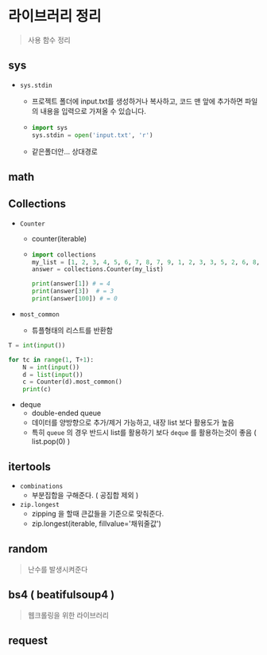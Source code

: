# 라이브러리 정리

> 사용 함수 정리













## sys

- `sys.stdin` 

  - 프로젝트 폴더에 input.txt를 생성하거나 복사하고, 코드 맨 앞에 추가하면 파일의 내용을 입력으로 가져올 수 있습니다.

  - ```python
    import sys
    sys.stdin = open('input.txt', 'r')
    ```
    
  - 같은폴더안... 상대경로















## math





















## Collections

- `Counter`
  
  - counter(iterable)
  
  - ```python
    import collections
    my_list = [1, 2, 3, 4, 5, 6, 7, 8, 7, 9, 1, 2, 3, 3, 5, 2, 6, 8, 9, 0, 1, 1, 4, 7, 0]
    answer = collections.Counter(my_list)
    
    print(answer[1]) # = 4
    print(answer[3])  # = 3
    print(answer[100]) # = 0
    ```
- `most_common`
  
  - 튜플형태의 리스트를 반환함

```python
T = int(input())

for tc in range(1, T+1):
    N = int(input())
    d = list(input())
    c = Counter(d).most_common()
    print(c)
```



- deque
  - double-ended queue
  - 데이터를 양방향으로 추가/제거 가능하고, 내장 list 보다 활용도가 높음
  - 특히 `queue` 의 경우 반드시 list를 활용하기 보다 `deque` 를 활용하는것이 좋음
    ( list.pop(0) )



## itertools

- `combinations` 
  - 부분집합을 구해준다. ( 공집합 제외 )
- `zip.longest`
  - zipping 을 할때 큰값들을 기준으로 맞춰준다.
  - zip.longest(iterable, fillvalue='채워줄값')


## random
> 난수를 발생시켜준다



## bs4 ( beatifulsoup4 )
> 웹크롤링을 위한 라이브러리


## request
